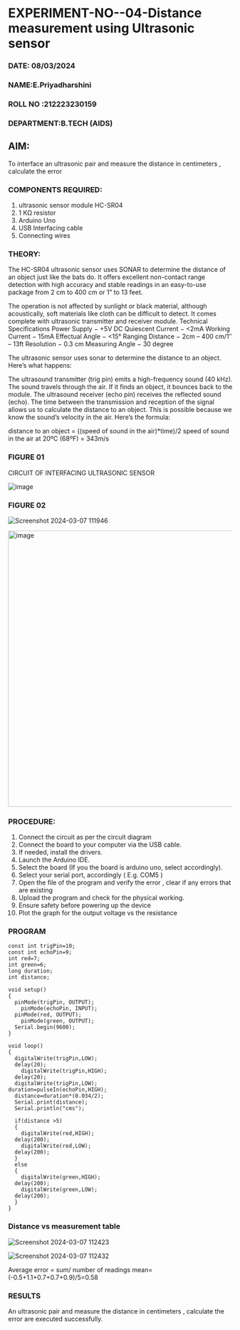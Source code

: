 # EXPERIMENT-NO--04-Distance measurement using Ultrasonic sensor
 ###  DATE: 08/03/2024
###  NAME:E.Priyadharshini
###  ROLL NO :212223230159
###  DEPARTMENT:B.TECH (AIDS)

## AIM: 
To interface an ultrasonic pair and measure the distance in centimeters , calculate the error
 
### COMPONENTS REQUIRED:
1.	ultrasonic sensor module HC-SR04
2.	1 KΩ resistor 
3.	Arduino Uno 
4.	USB Interfacing cable 
5.	Connecting wires 


### THEORY: 
The HC-SR04 ultrasonic sensor uses SONAR to determine the distance of an object just like the bats do. It offers excellent non-contact range detection with high accuracy and stable readings in an easy-to-use package from 2 cm to 400 cm or 1” to 13 feet.

The operation is not affected by sunlight or black material, although acoustically, soft materials like cloth can be difficult to detect. It comes complete with ultrasonic transmitter and receiver module.
Technical Specifications
Power Supply − +5V DC
Quiescent Current − <2mA
Working Current − 15mA
Effectual Angle − <15°
Ranging Distance − 2cm – 400 cm/1″ – 13ft
Resolution − 0.3 cm
Measuring Angle − 30 degree

The ultrasonic sensor uses sonar to determine the distance to an object. Here’s what happens:

The ultrasound transmitter (trig pin) emits a high-frequency sound (40 kHz).
The sound travels through the air. If it finds an object, it bounces back to the module.
The ultrasound receiver (echo pin) receives the reflected sound (echo).
The time between the transmission and reception of the signal allows us to calculate the distance to an object. This is possible because we know the sound’s velocity in the air. Here’s the formula:

distance to an object = ((speed of sound in the air)*time)/2
speed of sound in the air at 20ºC (68ºF) = 343m/s

### FIGURE 01 

CIRCUIT OF INTERFACING ULTRASONIC SENSOR 


![image](https://user-images.githubusercontent.com/36288975/166430594-5adb4ca9-5a42-4781-a7e6-7236b3766a85.png)









### FIGURE 02


![Screenshot 2024-03-07 111946](https://github.com/Srikaavyaathamizh/Experiment--04-Interfacing-digital-output-with-arduino-ultrasonic-sensor/assets/144870938/9c7d62a8-b8e1-46fb-901e-304adb26c934)




<img width="619" alt="image" src="https://github.com/EPriyadharshini/Experiment--04-Interfacing-digital-output-with-arduino-ultrasonic-sensor/assets/144870831/ad4798f3-079c-4888-ad35-2ce06070dfa3">

### PROCEDURE:
1.	Connect the circuit as per the circuit diagram 
2.	Connect the board to your computer via the USB cable.
3.	If needed, install the drivers.
4.	Launch the Arduino IDE.
5.	Select the board (If you the board is arduino uno, select accordingly).
6.	Select your serial port, accordingly ( E.g. COM5 )
7.	Open the file of the program  and verify the error , clear if any errors that are existing 
8.	Upload the program and check for the physical working. 
9.	Ensure safety before powering up the device 
10.	Plot the graph for the output voltage vs the resistance 


### PROGRAM 
```
const int trigPin=10;
const int echoPin=9;
int red=7;
int green=6;
long duration;
int distance;

void setup()
{
  pinMode(trigPin, OUTPUT);
  	pinMode(echoPin, INPUT);
  pinMode(red, OUTPUT);
  	pinMode(green, OUTPUT);
  Serial.begin(9600);
}

void loop()
{
  digitalWrite(trigPin,LOW);
  delay(20);
  	digitalWrite(trigPin,HIGH);
  delay(20);
  digitalWrite(trigPin,LOW);
duration=pulseIn(echoPin,HIGH);
  distance=duration*(0.034/2);
  Serial.print(distance);
  Serial.println("cms");
  
  if(distance >5)
  {
    digitalWrite(red,HIGH);
  delay(200);
    digitalWrite(red,LOW);
  delay(200);
  }
  else
  {
    digitalWrite(green,HIGH);
  delay(200);
    digitalWrite(green,LOW);
  delay(200);
  } 
}
```



### Distance vs measurement table 

![Screenshot 2024-03-07 112423](https://github.com/Srikaavyaathamizh/Experiment--04-Interfacing-digital-output-with-arduino-ultrasonic-sensor/assets/144870938/fcfe284b-b59a-4f5e-92bb-fd7775cf2ddd)

![Screenshot 2024-03-07 112432](https://github.com/Srikaavyaathamizh/Experiment--04-Interfacing-digital-output-with-arduino-ultrasonic-sensor/assets/144870938/24e947b8-0d9a-4156-b0cf-183d4242ac77)


			
   Average error = sum/ number of readings 
   mean=(-0.5+1.1+0.7+0.7+0.9)/5=0.58
   
 


### RESULTS

An ultrasonic pair and measure the distance in centimeters , calculate the error are executed successfully.


 
